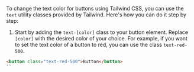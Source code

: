 To change the text color for buttons using Tailwind CSS, you can use the `text` utility classes provided by Tailwind. Here's how you can do it step by step:

1. Start by adding the `text-[color]` class to your button element. Replace `[color]` with the desired color of your choice. For example, if you want to set the text color of a button to red, you can use the class `text-red-500`.

```html
<button class="text-red-500">Button</button>
``